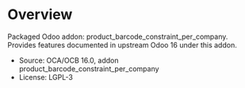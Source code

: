 # Overview

Packaged Odoo addon: product_barcode_constraint_per_company. Provides features documented in upstream Odoo 16 under this addon.

- Source: OCA/OCB 16.0, addon product_barcode_constraint_per_company
- License: LGPL-3
